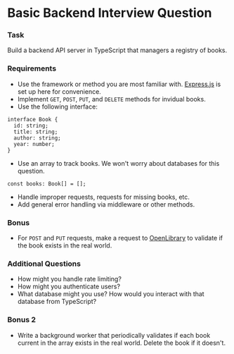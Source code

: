 # Basic Backend Interview Question

### Task

Build a backend API server in TypeScript that managers a registry of books. 

### Requirements
- Use the framework or method you are most familiar with. <a href="https://www.npmjs.com/package/express">Express.js</a> is set up here for convenience.
- Implement `GET`, `POST`, `PUT`, and `DELETE` methods for invidual books.
- Use the following interface:
```
interface Book {
  id: string;
  title: string;
  author: string;
  year: number;
}
```
- Use an array to track books. We won't worry about databases for this question.
```
const books: Book[] = [];
```
- Handle improper requests, requests for missing books, etc.
- Add general error handling via middleware or other methods.

### Bonus
- For `POST` and `PUT` requests, make a request to <a href="https://openlibrary.org/dev/docs/api/search">OpenLibrary</a> to validate if the book exists in the real world.

### Additional Questions
- How might you handle rate limiting?
- How might you authenticate users?
- What database might you use? How would you interact with that database from TypeScript?

### Bonus 2
- Write a background worker that periodically validates if each book current in the array exists in the real world. Delete the book if it doesn't.
